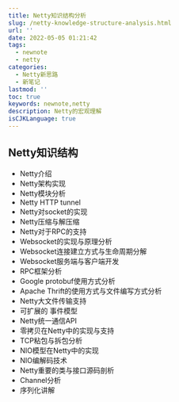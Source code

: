 ```yaml
---
title: Netty知识结构分析
slug: /netty-knowledge-structure-analysis.html
url: ''
date: 2022-05-05 01:21:42
tags:
  - newnote
  - netty
categories:
  - Netty新思路
  - 新笔记
lastmod: ''
toc: true
keywords: newnote,netty
description: Netty的宏观理解
isCJKLanguage: true
---
```

## Netty知识结构

- Netty介绍
- Netty架构实现
- Netty模块分析
- Netty HTTP tunnel
- Netty对socket的实现
- Netty压缩与解压缩
- Netty对于RPC的支持
- Websocket的实现与原理分析
- Websocket连接建立方式与生命周期分解
- Websocket服务端与客户端开发
- RPC框架分析
- Google protobuf使用方式分析
- Apache Thrift的使用方式与文件编写方式分析
- Netty大文件传输支持
- 可扩展的 事件模型
- Netty统一通信API
- 零拷贝在Netty中的实现与支持
- TCP粘包与拆包分析
- NIO模型在Netty中的实现
- NIO编解码技术
- Netty重要的类与接口源码剖析
- Channel分析
- 序列化讲解